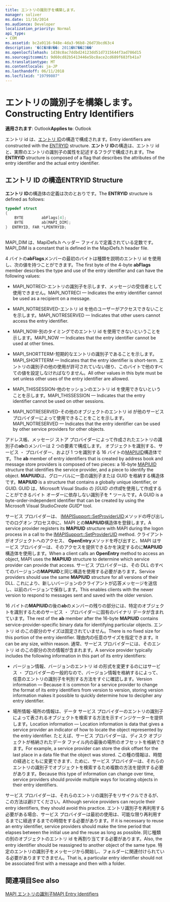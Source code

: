 ```yaml
---
title: エントリの識別子を構築します。
manager: soliver
ms.date: 11/16/2014
ms.audience: Developer
localization_priority: Normal
api_type:
- COM
ms.assetid: bc2a9116-948e-4da3-96b8-26d73bcd63c4
description: '�ŏI�X�V��: 2011�N7��23��'
ms.openlocfilehash: 1d38c0ac7ddbd24123dd51d7315644f3ad786d15
ms.sourcegitcommit: 9d60cd82b5413446e5bc8ace2cd689f683fb41a7
ms.translationtype: MT
ms.contentlocale: ja-JP
ms.lasthandoff: 06/11/2018
ms.locfileid: "19799807"
---
```

# <a name="constructing-entry-identifiers"></a><span data-ttu-id="e33b3-103">エントリの識別子を構築します。</span><span class="sxs-lookup"><span data-stu-id="e33b3-103">Constructing Entry Identifiers</span></span>

  
  
<span data-ttu-id="e33b3-104">**適用されます**: Outlook</span><span class="sxs-lookup"><span data-stu-id="e33b3-104">**Applies to**: Outlook</span></span> 
  
<span data-ttu-id="e33b3-105">エントリ id は、[エントリ ID](entryid.md)の構造で構成されます。</span><span class="sxs-lookup"><span data-stu-id="e33b3-105">Entry identifiers are constructed with the [ENTRYID](entryid.md) structure.</span></span> <span data-ttu-id="e33b3-106">**エントリ ID**の構造は、エントリ id と、実際のエントリの識別子の属性を記述するフラグで構成されます。</span><span class="sxs-lookup"><span data-stu-id="e33b3-106">The **ENTRYID** structure is composed of a flag that describes the attributes of the entry identifier and the actual entry identifier.</span></span> 
  
## <a name="entryid-structure"></a><span data-ttu-id="e33b3-107">エントリ ID の構造</span><span class="sxs-lookup"><span data-stu-id="e33b3-107">ENTRYID Structure</span></span>

<span data-ttu-id="e33b3-108">**エントリ ID**の構造体の定義は次のとおりです。</span><span class="sxs-lookup"><span data-stu-id="e33b3-108">The **ENTRYID** structure is defined as follows:</span></span> 
  
```cpp
typedef struct
{
    BYTE        abFlags[4];
    BYTE        ab[MAPI_DIM];
}  ENTRYID, FAR *LPENTRYID;
 
```

<span data-ttu-id="e33b3-109">MAPI_DIM は、MapiDefs.h ヘッダー ファイルで定義されている定数です。</span><span class="sxs-lookup"><span data-stu-id="e33b3-109">MAPI_DIM is a constant that is defined in the MapiDefs.h header file.</span></span> 
  
<span data-ttu-id="e33b3-110">4 バイトの**abFlags**メンバーの最初のバイトは種類を説明のエントリ id を使用し、次の値を持つことができます。</span><span class="sxs-lookup"><span data-stu-id="e33b3-110">The first byte of the 4-byte **abFlags** member describes the type and use of the entry identifier and can have the following values:</span></span> 
  
- <span data-ttu-id="e33b3-111">MAPI_NOTRECI-エントリの識別子を示します、メッセージの受信者として使用できません。</span><span class="sxs-lookup"><span data-stu-id="e33b3-111">MAPI_NOTRECI — Indicates the entry identifier cannot be used as a recipient on a message.</span></span>
    
- <span data-ttu-id="e33b3-112">MAPI_NOTRESERVED-エントリ id を他のユーザーがアクセスできないことを示します。</span><span class="sxs-lookup"><span data-stu-id="e33b3-112">MAPI_NOTRESERVED — Indicates that other users cannot access the entry identifier.</span></span>
    
- <span data-ttu-id="e33b3-113">MAPI_NOW-別のタイミングでのエントリ id を使用できないということを示します。</span><span class="sxs-lookup"><span data-stu-id="e33b3-113">MAPI_NOW — Indicates that the entry identifier cannot be used at other times.</span></span>
    
- <span data-ttu-id="e33b3-114">MAPI_SHORTTERM-短期的なエントリの識別子であることを示します。</span><span class="sxs-lookup"><span data-stu-id="e33b3-114">MAPI_SHORTTERM — Indicates that the entry identifier is short-term.</span></span> <span data-ttu-id="e33b3-115">エントリの識別子の他の使用が許可されていない限り、このバイトで他のすべての値を設定しなければなりません。</span><span class="sxs-lookup"><span data-stu-id="e33b3-115">All other values in this byte must be set unless other uses of the entry identifier are allowed.</span></span>
    
- <span data-ttu-id="e33b3-116">MAPI_THISSESSION-他のセッションのエントリ id を使用できないということを示します。</span><span class="sxs-lookup"><span data-stu-id="e33b3-116">MAPI_THISSESSION — Indicates that the entry identifier cannot be used on other sessions.</span></span>
    
- <span data-ttu-id="e33b3-117">MAPI_NOTRESERVED-その他のオブジェクトのエントリ id が他のサービス プロバイダーによって使用できることをことを示します。</span><span class="sxs-lookup"><span data-stu-id="e33b3-117">MAPI_NOTRESERVED — Indicates that the entry identifier can be used by other service providers for other objects.</span></span>
    
<span data-ttu-id="e33b3-118">アドレス帳、メッセージ ストア プロバイダーによって作成されたエントリの識別子の**ab**のメンバーは 2 つの要素で構成します。 オブジェクトを識別する、サービス ・ プロバイダー、および 1 つを識別する 16 バイトの[MAPIUID](mapiuid.md)構造体です。</span><span class="sxs-lookup"><span data-stu-id="e33b3-118">The **ab** member of entry identifiers that is created by address book and message store providers is composed of two pieces: a 16-byte [MAPIUID](mapiuid.md) structure that identifies the service provider, and a piece to identify the object.</span></span> <span data-ttu-id="e33b3-119">**MAPIUID**は、グローバルに一意の識別子または GUID を格納する構造体です。</span><span class="sxs-lookup"><span data-stu-id="e33b3-119">**MAPIUID** is a structure that contains a globally unique identifier, or GUID.</span></span> <span data-ttu-id="e33b3-120">GUID は、Microsoft Visual Studio の *[GUID の作成*を使用して作成することができるバイト オーダーに依存しない識別子を \* ツールです。</span><span class="sxs-lookup"><span data-stu-id="e33b3-120">A GUID is a byte-order-independent identifier that can be created by using the Microsoft Visual Studio*Create GUID*\* tool.</span></span> 
  
<span data-ttu-id="e33b3-121">サービス プロバイダーは、 [IMAPISupport::SetProviderUID](imapisupport-setprovideruid.md)メソッドの呼び出しでのログオン プロセス中に、MAPI との**MAPIUID**構造体を登録します。</span><span class="sxs-lookup"><span data-stu-id="e33b3-121">A service provider registers its **MAPIUID** structure with MAPI during the logon process in a call to the [IMAPISupport::SetProviderUID](imapisupport-setprovideruid.md) method.</span></span> <span data-ttu-id="e33b3-122">クライアントがオブジェクトへのアクセス、 **OpenEntry**メソッドを呼び出すと、MAPI はサービス プロバイダーは、そのアクセスを提供できるかを決定するのに**MAPIUID**構造体を使用します。</span><span class="sxs-lookup"><span data-stu-id="e33b3-122">When a client calls an **OpenEntry** method to access an object, MAPI uses the **MAPIUID** structure to determine which service provider can provide that access.</span></span> <span data-ttu-id="e33b3-123">サービス プロバイダーは、その DLL のすべてのバージョンの**MAPIUID**と同じ構造を使用する必要があります。</span><span class="sxs-lookup"><span data-stu-id="e33b3-123">Service providers should use the same **MAPIUID** structure for all versions of their DLL.</span></span> <span data-ttu-id="e33b3-124">これにより、新しいバージョンのクライアントが応答メッセージを送信し、以前のバージョンで保存します。</span><span class="sxs-lookup"><span data-stu-id="e33b3-124">This enables clients with the newer version to respond to messages sent and saved with the older version.</span></span> 
  
<span data-ttu-id="e33b3-125">16 バイトの**MAPIUID**の後の**ab**のメンバーの残りの部分には、特定のオブジェクトを識別するためのサービス ・ プロバイダーに固有のバイナリ データが含まれています。</span><span class="sxs-lookup"><span data-stu-id="e33b3-125">The rest of the **ab** member after the 16-byte **MAPIUID** contains service-provider-specific binary data for identifying particular objects.</span></span> <span data-ttu-id="e33b3-126">エントリ id のこの部分のサイズは固定されていません。</span><span class="sxs-lookup"><span data-stu-id="e33b3-126">There is no fixed size for this portion of the entry identifier.</span></span> <span data-ttu-id="e33b3-127">理由内の任意のサイズを指定できます。</span><span class="sxs-lookup"><span data-stu-id="e33b3-127">It can be any size, within reason.</span></span> <span data-ttu-id="e33b3-128">通常、サービス プロバイダーには、そのエントリ id のこの部分の次の情報が含まれます。</span><span class="sxs-lookup"><span data-stu-id="e33b3-128">A service provider typically includes the following information in this part of its entry identifiers:</span></span> 
  
- <span data-ttu-id="e33b3-129">バージョン情報、バージョンのエントリ id の形式を変更するのにはサービス ・ プロバイダーの一般的なので、バージョン情報を格納するによって、任意のエントリの識別子を判別する方法をすぐに確認します。</span><span class="sxs-lookup"><span data-stu-id="e33b3-129">Version information — Because it is common for a service provider to change the format of its entry identifiers from version to version, storing version information makes it possible to quickly determine how to decipher any entry identifier.</span></span>
    
- <span data-ttu-id="e33b3-130">場所情報-場所の情報は、データ サービス プロバイダーのエントリの識別子によって表されるオブジェクトを検索する方法を示すインジケーターを提供します。</span><span class="sxs-lookup"><span data-stu-id="e33b3-130">Location information — Location information is data that gives a service provider an indicator of how to locate the object represented by the entry identifier.</span></span> <span data-ttu-id="e33b3-131">たとえば、サービス プロバイダーは、ディスク オブジェクトが格納されたデータ ファイル内の最後の場所のオフセットを格納できます。</span><span class="sxs-lookup"><span data-stu-id="e33b3-131">For example, a service provider can store the disk offset for the last place in a data file that the object was stored.</span></span> <span data-ttu-id="e33b3-132">この種の情報は、時間の経過とともに変更できます、ために、サービス プロバイダーは、それらのエントリの識別子でオブジェクトを検索するため複数の方法を提供する必要があります。</span><span class="sxs-lookup"><span data-stu-id="e33b3-132">Because this type of information can change over time, service providers should provide multiple ways for locating objects in their entry identifiers.</span></span>
    
<span data-ttu-id="e33b3-133">サービス プロバイダーは、それらのエントリの識別子をリサイクルできるが、この方法は避けてください。</span><span class="sxs-lookup"><span data-stu-id="e33b3-133">Although service providers can recycle their entry identifiers, they should avoid this practice.</span></span> <span data-ttu-id="e33b3-134">エントリ識別子を再利用する必要がある場合、サービス プロバイダーは最初の使用は、可能な限り再利用するまでに経過するまでの時間をする必要があります。</span><span class="sxs-lookup"><span data-stu-id="e33b3-134">If it is necessary to reuse an entry identifier, service providers should make the time period that elapses between the initial use and the reuse as long as possible.</span></span> <span data-ttu-id="e33b3-135">同じ種類の別のオブジェクトのエントリ id を再割り当てする必要があります。</span><span class="sxs-lookup"><span data-stu-id="e33b3-135">Also, the entry identifier should be reassigned to another object of the same type.</span></span> <span data-ttu-id="e33b3-136">特定のエントリの識別子をメッセージから開始し、フォルダーに関連付けられている必要がありますできません。</span><span class="sxs-lookup"><span data-stu-id="e33b3-136">That is, a particular entry identifier should not be associated first with a message and then with a folder.</span></span>
  
## <a name="see-also"></a><span data-ttu-id="e33b3-137">関連項目</span><span class="sxs-lookup"><span data-stu-id="e33b3-137">See also</span></span>



[<span data-ttu-id="e33b3-138">MAPI エントリの識別子</span><span class="sxs-lookup"><span data-stu-id="e33b3-138">MAPI Entry Identifiers</span></span>](mapi-entry-identifiers.md)

